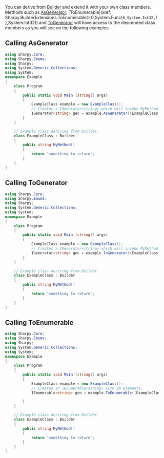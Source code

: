 You can derive from [Builder](xref:Sharpy.Builder) and extend it with your own class members.
Methods such as [AsGenerator](xref:Sharpy.Builder.AsGenerator``1(System.Func{Sharpy.Builder,``0})), [ToEnumerable](xref: Sharpy.BuilderExtensions.ToEnumerable``2(``0,System.Func{``0,System.Int32,``1},System.Int32)) and [ToGenerator](xref:Sharpy.BuilderExtensions.ToGenerator``2(``0,System.Func{``0,``1}))
will have access to the descended class members as you will see on the following examples.

## Calling AsGenerator ##
```csharp
using Sharpy.Core;
using Sharpy.Enums;
using Sharpy;
using System.Generic.Collections;
using System;
namespace Example
{
    class Program
    {
        public static void Main (string[] args)
        {
            ExampleClass example = new ExampleClass();
            // Creates a IGenerator<string> which will invoke MyMethod.
            IGenerator<string> gen = example.AsGenerator((ExampleClass e) => e.MyMethod()):
        }
    }

    // Example class deriving from Builder.
    class ExampleClass : Builder
    {
        public string MyMethod()
        {
            return "something to return";
        }
    }
}
```

## Calling ToGenerator ##
```csharp
using Sharpy.Core;
using Sharpy.Enums;
using Sharpy;
using System.Generic.Collections;
using System;
namespace Example
{
    class Program
    {
        public static void Main (string[] args)
        {
            ExampleClass example = new ExampleClass();
            // Creates a IGenerator<string> which will invoke MyMethod.
            IGenerator<string> gen = example.ToGenerator((ExampleClass e) => e.MyMethod());
        }
    }

    // Example class deriving from Builder.
    class ExampleClass : Builder
    {
        public string MyMethod()
        {
            return "something to return";
        }
    }
}

```
## Calling ToEnumerable ##
```csharp
using Sharpy.Core;
using Sharpy.Enums;
using Sharpy;
using System.Generic.Collections;
using System;
namespace Example
{
    class Program
    {
        public static void Main (string[] args)
        {
            ExampleClass example = new ExampleClass();
            // Creates an IEnumerable<string> with 20 elements.
            IEnumerable<string> gen = example.ToEnumerable((ExampleClass e) => e.MyMethod(), 20);

        }
    }

    // Example class deriving from Builder.
    class ExampleClass : Builder
    {
        public string MyMethod()
        {
            return "something to return";
        }
    }
}
```
